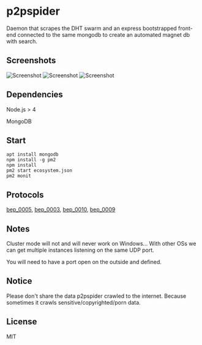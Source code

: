 # p2pspider

Daemon that scrapes the DHT swarm and an express bootstrapped front-end connected to the same mongodb to create an automated magnet db with search.

## Screenshots

![Screenshot][index]
![Screenshot][search]
![Screenshot][single]

[index]: https://i.imgur.com/ltJng3W.png "index page"
[search]: https://i.imgur.com/oAlu63z.png "search page"
[single]: https://i.imgur.com/yFJpDuT.png "single view"

## Dependencies

Node.js > 4

MongoDB

## Start

    apt install mongodb
    npm install -g pm2
    npm install
    pm2 start ecosystem.json
    pm2 monit

## Protocols

[bep_0005](http://www.bittorrent.org/beps/bep_0005.html), [bep_0003](http://www.bittorrent.org/beps/bep_0003.html), [bep_0010](http://www.bittorrent.org/beps/bep_0010.html), [bep_0009](http://www.bittorrent.org/beps/bep_0009.html)

## Notes

Cluster mode will not and will never work on Windows... With other OSs we can get multiple instances listening on the same UDP port.

You will need to have a port open on the outside and defined.

## Notice

Please don't share the data p2pspider crawled to the internet. Because sometimes it crawls sensitive/copyrighted/porn data.

## License

MIT
